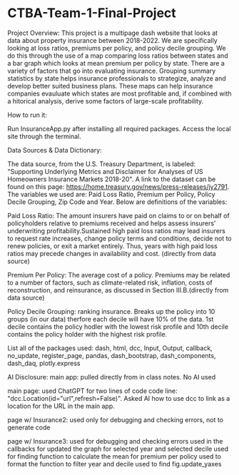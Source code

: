 ﻿# CTBA-Team-1-Final-Project

Project Overview: 
    This project is a multipage dash website that looks at data about property insurance between 2018-2022. We are specifically looking at loss ratios, premiums per policy, and policy decile grouping. We do this through the use of a map comparing loss ratios between states and a bar graph which looks at mean premium per policy by state. There are a variety of factors that go into evaluating insurance. Grouping summary statistics by state helps insurance professionals to strategize, analyze and develop better suited business plans. These maps can help insurance companies evauluate which states are most profitable and, if combined with a hitorical analysis, derive some factors of large-scale profitability. 

How to run it:

Run InsuranceApp.py after installing all required packages. Access the local site through the terminal.

Data Sources & Data Dictionary: 

The data source, from the U.S. Treasury Department, is labeled: "Supporting Underlying Metrics and Disclaimer for Analyses of US Homeowners Insurance Markets 2018-20". A link to the dataset can be found on this page: https://home.treasury.gov/news/press-releases/jy2791. The variables we used are: Paid Loss Ratio, Premium per Policy, Policy Decile Grouping, Zip Code and Year. Below are definitions of the variables: 
    
Paid Loss Ratio: The amount insurers have paid on claims to or on behalf of policyholders relative to premiums received and helps assess insurers’ underwriting profitability.Sustained high paid loss ratios may lead insurers to request rate increases, change policy terms and conditions, decide not to renew policies, or exit a market entirely.  Thus, years with high paid loss ratios may precede changes in availability and cost. (directly from data source)

Premium Per Policy: The average cost of a policy.  Premiums may be related to a number of factors, such as climate-related risk, inflation, costs of reconstruction, and reinsurance, as discussed in Section III.B.(directly from data source)

Policy Decile Grouping: ranking insurance. Breaks up the policy into 10 groups (in our data) therfore each decile will have 10% of the data. 1st decile contains the policy hodler with the lowest risk profile and 10th decile contains the policy holder with the highest risk profile. 

List all of the packages used: 
dash, html, dcc, Input, Output, callback, no_update, register_page, pandas, dash_bootstrap, dash_components, dash_daq, plotly.express

AI Disclosure:
main app:
pulled directly from in class notes. 
No AI used 
    
main page: used ChatGPT for two lines of code
code line: "dcc.Location(id="url",refresh=False)". Asked AI how to use dcc to link as a location for the URL in the main app. 
    
page w/ Insurance2: 
used only for debugging and checking errors, not to generate code
    
page w/ Insurance3:
used for debugging and checking errors 
used in the callbacks for updated the graph for selected year and selected decile 
used for finding function to calculate the mean for premium per policy
used to format the function to filter year and decile
used to find fig.update_yaxes